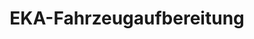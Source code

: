 ---
title: "EKA-Fahrzeugaufbereitung"
url: /delmenhorst/eka-fahrzeugaufbereitung/
shop: Autowerkstatt
---